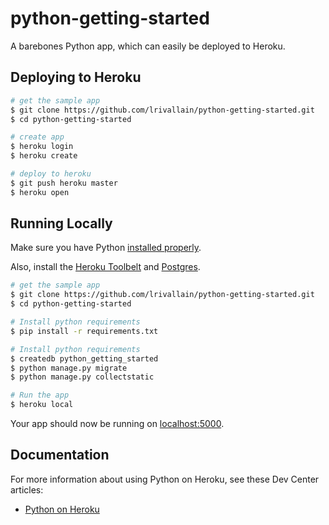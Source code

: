 # python-getting-started

A barebones Python app, which can easily be deployed to Heroku.

## Deploying to Heroku

```sh
# get the sample app
$ git clone https://github.com/lrivallain/python-getting-started.git
$ cd python-getting-started

# create app
$ heroku login
$ heroku create

# deploy to heroku
$ git push heroku master
$ heroku open
```

## Running Locally

Make sure you have Python [installed properly](http://install.python-guide.org). 

Also, install the [Heroku Toolbelt](https://toolbelt.heroku.com/) and [Postgres](https://devcenter.heroku.com/articles/heroku-postgresql#local-setup).

```sh
# get the sample app
$ git clone https://github.com/lrivallain/python-getting-started.git
$ cd python-getting-started

# Install python requirements
$ pip install -r requirements.txt

# Install python requirements
$ createdb python_getting_started
$ python manage.py migrate
$ python manage.py collectstatic

# Run the app
$ heroku local
```

Your app should now be running on [localhost:5000](http://localhost:5000/).

## Documentation

For more information about using Python on Heroku, see these Dev Center articles:

- [Python on Heroku](https://devcenter.heroku.com/categories/python)
